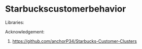 # Starbuckscustomerbehavior

Libraries:


Acknowledgement:
1. https://github.com/anchorP34/Starbucks-Customer-Clusters
